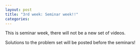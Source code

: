 ```yaml
---
layout: post
title: "3rd week: Seminar week!!"
categories: 
---
```



This is seminar week, there will not be a new set of videos. 

Solutions to the problem set will be posted before the seminars!
